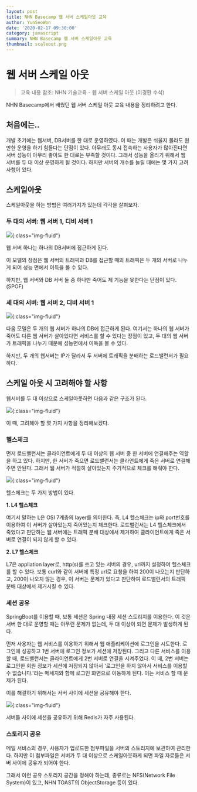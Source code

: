 ```yaml
---
layout: post
title: NHN Basecamp 웹 서버 스케일아웃 교육
author: YunSeoWon
date: '2020-02-17 09:30:00'
category: javascript
summary: NHN Basecamp 웹 서버 스케일아웃 교육
thumbnail: scaleout.png
---
```






# 웹 서버 스케일 아웃

> 교육 내용 참조: NHN 기술교육 - 웹 서버 스케일 아웃 (이경환 수석)



NHN Basecamp에서 배웠던 웹 서버 스케일 아웃 교육 내용을 정리하려고 한다.



## 처음에는..

개발 초기에는 웹서버, DB서버를 한 대로 운영하였다. 이 때는 개발은 쉬울지 몰라도 원만한 운영을 하기 힘들다는 단점이 있다. 아무래도 동시 접속하는 사용자가 많아진다면 서버 성능이 아무리 좋아도 한 대로는 부족할 것이다. 그래서 성능을 올리기 위해서 웹 서버를 두 대 이상 운영하게 될 것이다. 하지만 서버의 개수를 늘릴 때에는 몇 가지 고려 사항이 있다.



## 스케일아웃

스케일아웃을 하는 방법은 여러가지가 있는데 각각을 살펴보자.



### 두 대의 서버: 웹 서버 1, 디비 서버 1

![](/assets/img/posts/scaleout/1-1.png){:class="img-fluid"}



웹 서버 하나는 하나의 DB서버에 접근하게 된다. 

이 모델의 장점은 웹 서버의 트래픽과 DB를 접근할 때의 트래픽은 두 개의 서버로 나누게 되어 성능 면에서 이득을 볼 수 있다.

하지만, 웹 서버와 DB 서버 둘 중 하나만 죽어도 제 기능을 못한다는 단점이 있다. (SPOF)



### 세 대의 서버: 웹 서버 2, 디비 서버 1

![](/assets/img/posts/scaleout/2-1.png){:class="img-fluid"}



다음 모델은 두 개의 웹 서버가 하나의 DB에 접근하게 된다. 여기서는 하나의 웹 서버가 죽어도 다른 웹 서버가 살아있다면 서비스를 할 수 있다는 장점이 있고, 두 대의 웹 서버가 트래픽을 나누기 때문에 성능면에서 이득을 볼 수 있다.

하지만, 두 개의 웹서버는 IP가 달라서 두 서버에 트래픽을 분배하는 로드밸런서가 필요하다.





## 스케일 아웃 시 고려해야 할 사항

웹서버를 두 대 이상으로 스케일아웃하면 다음과 같은 구조가 된다.

![](/assets/img/posts/scaleout/lb.png){:class="img-fluid"}

이 때, 고려해야 할 몇 가지 사항을 정리해보겠다.

 

### 헬스체크

먼저 로드밸런서는 클라이언트에게 두 대 이상의 웹 서버 중 한 서버에 연결해주는 역할을 하고 있다. 하지만, 한 서버가 죽으면 로드밸런서는 클라언트에게 죽은 서버로 연결해주면 안된다. 그래서 웹 서버가 적절히 살아있는지 주기적으로 체크를 해줘야 한다.

![](/assets/img/posts/scaleout/dead.png){:class="img-fluid"}

헬스체크는 두 가지 방법이 있다.

**1. L4 헬스체크**

여기서 말하는 L은 OSI 7계층의 layer를 의미한다. 즉, L4 헬스체크는 ip와 port번호를 이용하여 이 서버가 살아있는지 죽어있는지 체크한다. 로드밸런서는 L4 헬스체크에서 죽었다고 판단하는 웹 서버에는 트래픽 분배 대상에서 제거하여 클라이언트에게 죽은 서버로 연결이 되지 않게 할 수 있다.

**2. L7 헬스체크**

L7은 appliation layer로, http(s)를 쓰고 있는 서버의 경우, url까지 설정하여 헬스체크를 할 수 있다. 보통 curl와 같이 서버에 특정 url로 요청을 하여 200이 나오는지 판단하고, 200이 나오지 않는 경우, 이 서버는 문제가 있다고 판단하여 로드밸런서의 트래픽 분배 대상에서 제거시킬 수 있다.



### 세션 공유

SpringBoot를 이용할 때, 보통 세션은 Spring 내장 세션 스토리지를 이용한다. 이 것은 서버 한 대로 운영할 때는 아무런 문제가 없는데, 두 대 이상이 되면 문제가 발생하게 된다. 

먼저 사용자는 웹 서비스를 이용하기 위해서 웹 애플리케이션에 로그인을 시도한다. 로그인에 성공하고 1번 서버에 로그인 정보가 세션에 저장된다. 그리고 다른 서비스를 이용할 때, 로드밸런서는 클라이언트에게 2번 서버로 연결을 시켜주었다. 이 때, 2번 서버는 로그인한 회원 정보가 세션에 저장되지 않아서 '로그인을 하지 않아서 서비스를 이용할 수 없습니다.'라는 메세지와 함께 로그인 화면으로 이동하게 된다. 이는 서비스 할 때 문제가 된다.

이를 해결하기 위해서는 서버 사이에 세션을 공유해야 한다. 

![](/assets/img/posts/scaleout/session.png){:class="img-fluid"}

서버들 사이에 세션을 공유하기 위해 Redis가 자주 사용된다.



### 스토리지 공유

메일 서비스의 경우, 사용자가 업로드한 첨부파일을 서버의 스토리지에 보관하여 관리한다. 하지만 이 첨부파일은 서버가 두 대 이상으로 스케일아웃하게 되면 파일 자료들은 서버 사이에 공유가 되어야 한다. 

그래서 이런 공유 스토리지 공간을 정해야 하는데, 종류로는 NFS(Network File System)이 있고, NHN TOAST의 ObjectStorage 등이 있다.











